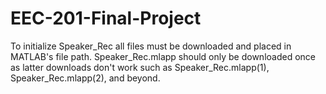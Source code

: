 # EEC-201-Final-Project
To initialize Speaker_Rec all files must be downloaded and placed in MATLAB's file path.
Speaker_Rec.mlapp should only be downloaded once as latter downloads don't work such as Speaker_Rec.mlapp(1), Speaker_Rec.mlapp(2), and beyond.
